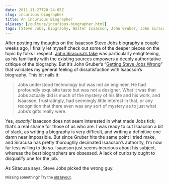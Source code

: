 ```yaml
--- 
date: 2011-11-27T20:24:05Z
slug: incurious-biographer
title: An Incurious Biographer
aliases: [/culture/incurious-biographer.html]
tags: [Steve Jobs, biography, Walter Isaacson, John Gruber, John Siracusa]
---
```


<p>After posting <a href="/culture/steve-jobs.html">my thoughts</a> on the Isaacson Steve Jobs biography a couple weeks ago, I finally let myself check out some of the deeper pieces on the topic by folks I respect. <a href="http://5by5.tv/hypercritical/42">John Siracusa’s take</a> was particularly enlightening, as his familiarity with the existing sources empowers a deeply authoritative critique of the biography. But it’s John Gruber’s “<a href="http://daringfireball.net/2011/11/getting_steve_jobs_wrong">Getting Steve Jobs Wrong</a>” that validates my general feeling of dissatisfaction with Isaacson’s biography. This bit nails it:</p>

<blockquote>
  <p>Jobs understood technology but was not an engineer. He had profoundly exquisite taste but was not a designer. What it was that Jobs actually did is much of the mystery of his life and his work, and Isaacson, frustratingly, had seemingly little interest in that, or any recognition that there even was any sort of mystery as to just what Jobs’s gifts really were. </p>
</blockquote>

<p>Yes, <em>exactly!</em> Isaacson does not seem interested in what made Jobs tick; that’s a real shame for those of us who are. I was ready to cut Isaacson a bit of slack, as writing a biography is very difficult, and writing a definitive one damn near impossible. But since Gruber hits the same point I tried make, and Siracusa has pretty thoroughly decimated Isaacson’s authority, I’m now far less willing to do so. Isaacson just seems incurious about his subject, whereas the best biographers are obsessed. A lack of curiosity ought to disqualify one for the job.</p>

<p>As Siracusa says, Steve Jobs picked the wrong guy.</p>

<p class="past"><small>Missing something? Try the <a rel="nofollow" href="http://past.justatheory.com/culture/incurious-biographer.html">old layout</a>.</small></p>


